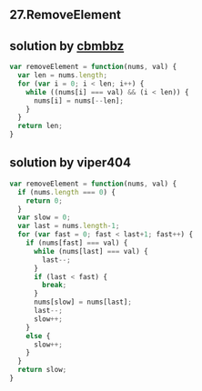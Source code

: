 ## 27.RemoveElement
## solution by [cbmbbz](https://discuss.leetcode.com/topic/5205/9-line-java-solution)
```javascript
var removeElement = function(nums, val) {
  var len = nums.length;
  for (var i = 0; i < len; i++) {
    while ((nums[i] === val) && (i < len)) {
      nums[i] = nums[--len];
    }
  }
  return len;
}
```
## solution by viper404
```javascript
var removeElement = function(nums, val) {
  if (nums.length === 0) {
    return 0;
  }
  var slow = 0;
  var last = nums.length-1;
  for (var fast = 0; fast < last+1; fast++) {
    if (nums[fast] === val) {
      while (nums[last] === val) {
        last--;
      }
      if (last < fast) {
        break;
      }
      nums[slow] = nums[last];
      last--;
      slow++;
    }
    else {
      slow++;
    }
  }
  return slow;
}
```
